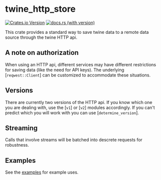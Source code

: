 # twine_http_store

[![Crates.io Version](https://img.shields.io/crates/v/twine_http_store)](https://crates.io/crates/twine_http_store)
[![docs.rs (with version)](https://img.shields.io/docsrs/twine_http_store/latest)](https://docs.rs/twine_http_store/latest/twine_http_store/)

This crate provides a standard way to save twine data to a remote data source
through the twine HTTP api.

## A note on authorization

When using an HTTP api, different services may have different restrictions
for saving data (like the need for API keys). The underlying [`reqwest::Client`]
can be customized to accommodate these situations.

## Versions

There are currently two versions of the HTTP api. If you know which one you
are dealing with, use the [`v1`] or [`v2`] modules accordingly. If you can't
predict which you will work with you can use [`determine_version`].

## Streaming

Calls that involve streams will be batched into descrete requests for
robustness.

## Examples

See the [examples](https://github.com/twine-protocol/twine-rs/tree/main/twine_http_store/examples) for example uses.
